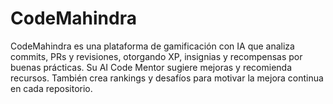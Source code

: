 # CodeMahindra
CodeMahindra es una plataforma de gamificación con IA que analiza commits, PRs y revisiones, otorgando XP, insignias y recompensas por buenas prácticas. Su AI Code Mentor sugiere mejoras y recomienda recursos. También crea rankings y desafíos para motivar la mejora continua en cada repositorio.
